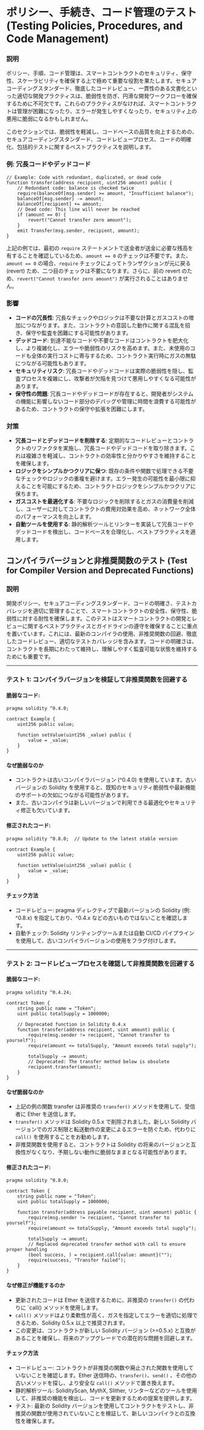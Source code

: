 # ポリシー、手続き、コード管理のテスト (Testing Policies, Procedures, and Code Management)


### **説明**

ポリシー、手順、コード管理は、スマートコントラクトのセキュリティ、保守性、スケーラビリティを確保する上で極めて重要な役割を果たします。セキュアコーディングスタンダード、徹底したコードレビュー、一貫性のある文書化といった適切な開発プラクティスは、脆弱性を防ぎ、円滑な開発ワークフローを確保するために不可欠です。これらのプラクティスがなければ、スマートコントラクトは管理が困難になったり、エラーが発生しやすくなったり、セキュリティ上の悪用に脆弱になるかもしれません。

このセクションでは、脆弱性を軽減し、コードベースの品質を向上するための、セキュアコーディングスタンダード、コードレビュープロセス、コードの明確化、包括的テストに関するベストプラクティスを説明します。

### **例: 冗長コードやデッドコード**

```solidity
// Example: Code with redundant, duplicated, or dead code
function transfer(address recipient, uint256 amount) public {
    // Redundant code: balance is checked twice
    require(balanceOf[msg.sender] >= amount, "Insufficient balance");
    balanceOf[msg.sender] -= amount;
    balanceOf[recipient] += amount;
    // Dead code: This line will never be reached
    if (amount == 0) {
        revert("Cannot transfer zero amount");
    }
    emit Transfer(msg.sender, recipient, amount);
}
```

上記の例では、最初の `require` ステートメントで送金者が送金に必要な残高を有することを確認しているため、`amount == 0` のチェックは不要です。また、`amount == 0` の場合、`require` チェックによってトランザクションが元に戻る (revert) ため、二つ目のチェックは不要になります。さらに、前の revert のため、`revert("Cannot transfer zero amount")` が実行されることはありません。

### **影響**

- **コードの冗長性**: 冗長なチェックやロジックは不要な計算とガスコストの増加につながります。また、コントラクトの意図した動作に関する混乱を招き、保守や監査を困難にする可能性があります。
- **デッドコード**: 到達不能なコードや不要なコードはコントラクトを肥大化し、より複雑化し、エラーや脆弱性のリスクを高めます。また、未使用のコードも全体の実行コストに寄与するため、コントラクト実行時にガスの無駄につながる可能性もあります。
- **セキュリティリスク**: 冗長コードやデッドコードは実際の脆弱性を隠し、監査プロセスを複雑にし、攻撃者が欠陥を見つけて悪用しやすくなる可能性があります。
- **保守性の問題**: 冗長コードやデッドコードが存在すると、開発者がシステムの機能に影響しないコード部分のデバッグや管理に時間を浪費する可能性があるため、コントラクトの保守や拡張を困難にします。

### **対策**

- **冗長コードとデッドコードを削除する**: 定期的なコードレビューとコントラクトのリファクタを実施し、冗長コードやデッドコードを取り除きます。これは複雑さを軽減し、コントラクトの効率性と分かりやすさを維持することを確保します。
- **ロジックをシンプルかつクリアに保つ**: 既存の条件や関数で処理できる不要なチェックやロジックの重複を避けます。エラー発生の可能性を最小限に抑えることを可能にするため、コントラクトロジックをシンプルかつクリアに保ちます。
- **ガスコストを最適化する**: 不要なロジックを削除するとガスの消費量を削減し、ユーザーに対してコントラクトの費用対効果を高め、ネットワーク全体のパフォーマンスを向上します。
- **自動ツールを使用する**: 静的解析ツールとリンターを実装して冗長コードやデッドコードを検出し、コードベースを合理化し、ベストプラクティスを適用します。


## コンパイラバージョンと非推奨関数のテスト (Test for Compiler Version and Deprecated Functions)


### **説明**
開発ポリシー、セキュアコーディングスタンダード、コードの明確さ、テストカバレッジを適切に管理することで、スマートコントラクトの安全性、保守性、脆弱性に対する耐性を確保します。このテストはスマートコントラクトの開発とレビューに関するベストプラクティスとガイドラインの遵守を確保することに重点を置いています。これには、最新のコンパイラの使用、非推奨関数の回避、徹底したコードレビュー、適切なテストカバレッジを含みます。コードの明確さは、コントラクトを長期にわたって維持し、理解しやすく監査可能な状態を維持するためにも重要です。

---

### **テスト 1: コンパイラバージョンを検証して非推奨関数を回避する**

#### 脆弱なコード:

```solidity
pragma solidity ^0.4.0;

contract Example {
    uint256 public value;

    function setValue(uint256 _value) public {
        value = _value;
    }
}
```
#### **なぜ脆弱なのか**
- コントラクトは古いコンパイラバージョン (^0.4.0) を使用しています。古いバージョンの Solidity を使用すると、既知のセキュリティ脆弱性や最新機能のサポートの欠如につながる可能性があります。
- また、古いコンパイラは新しいバージョンで利用できる最適化やセキュリティ修正も欠いています。

#### 修正されたコード:

```solidity
pragma solidity ^0.8.0;  // Update to the latest stable version

contract Example {
    uint256 public value;

    function setValue(uint256 _value) public {
        value = _value;
    }
}
```
#### **チェック方法**
- コードレビュー: pragma ディレクティブで最新バージョンの Solidity (例: ^0.8.x) を指定しており、^0.4.x などの古いものではないことを確認します。
- 自動チェック: Solidity リンティングツールまたは自動 CI/CD パイプラインを使用して、古いコンパイラバージョンの使用をフラグ付けします。

---

### **テスト 2: コードレビュープロセスを確認して非推奨関数を回避する**

#### 脆弱なコード:

```solidity
pragma solidity ^0.4.24;

contract Token {
    string public name = "Token";
    uint public totalSupply = 1000000;

    // Deprecated function in Solidity 0.4.x
    function transfer(address recipient, uint amount) public {
        require(msg.sender != recipient, "Cannot transfer to yourself");
        require(amount <= totalSupply, "Amount exceeds total supply");

        totalSupply -= amount;
        // Deprecated: The transfer method below is obsolete
        recipient.transfer(amount);
    }
}

```

#### **なぜ脆弱なのか**
- 上記の例の関数 transfer は非推奨の `transfer()` メソッドを使用して、受信者に Ether を送信します。
- `transfer()` メソッドは Solidity 0.5.x で削除されました。新しい Solidity バージョンでのガス制限と転送動作の変更によるエラーを防ぐため、代わりに `call()` を使用することをお勧めします。
- 非推奨関数を使用すると、コントラクトは Solidity の将来のバージョンと互換性がなくなり、予期しない動作に脆弱なままとなる可能性があります。

#### 修正されたコード:

```solidity
pragma solidity ^0.8.0;

contract Token {
    string public name = "Token";
    uint public totalSupply = 1000000;

    function transfer(address payable recipient, uint amount) public {
        require(msg.sender != recipient, "Cannot transfer to yourself");
        require(amount <= totalSupply, "Amount exceeds total supply");

        totalSupply -= amount;
        // Replaced deprecated transfer method with call to ensure proper handling
        (bool success, ) = recipient.call{value: amount}("");
        require(success, "Transfer failed");
    }
}

```

#### **なぜ修正が機能するのか**
- 更新されたコードは Ether を送信するために、非推奨の `transfer()` の代わりに `call() メソッドを使用します。
- `call()` メソッドはより柔軟性が高く、ガスを指定してエラーを適切に処理できるため、Solidity 0.5.x 以上で推奨されます。
- この変更は、コントラクトが新しい Solidity バージョン (>=0.5.x) と互換があることを確保し、将来のアップグレードでの潜在的な問題を回避します。

#### **チェック方法**
- コードレビュー: コントラクトが非推奨の関数や廃止された関数を使用していないことを確認します。Ether 送信時の、`transfer()`、`send()` 、その他の古いメソッドを探し、より安全な `call()` メソッドで置き換えます。
- 静的解析ツール: SolidityScan, MythX, Slither, リンターなどのツールを使用して、非推奨の機能を検出し、コードを更新するための提案を提供します。
- テスト: 最新の Solidity バージョンを使用してコントラクトをテストし、非推奨の関数が使用されていないことを検証して、新しいコンパイラとの互換性を確保します。
